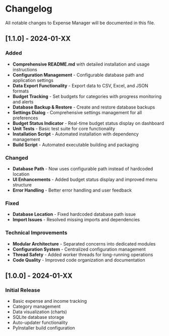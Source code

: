 # Changelog

All notable changes to Expense Manager will be documented in this file.

## [1.1.0] - 2024-01-XX

### Added
- **Comprehensive README.md** with detailed installation and usage instructions
- **Configuration Management** - Configurable database path and application settings
- **Data Export Functionality** - Export data to CSV, Excel, and JSON formats
- **Budget Tracking** - Set budgets for categories with progress monitoring and alerts
- **Database Backup & Restore** - Create and restore database backups
- **Settings Dialog** - Comprehensive settings management for all preferences
- **Budget Status Indicator** - Real-time budget status display on dashboard
- **Unit Tests** - Basic test suite for core functionality
- **Installation Script** - Automated installation with dependency management
- **Build Script** - Automated executable building and packaging

### Changed
- **Database Path** - Now uses configurable path instead of hardcoded location
- **UI Enhancements** - Added budget status display and improved menu structure
- **Error Handling** - Better error handling and user feedback

### Fixed
- **Database Location** - Fixed hardcoded database path issue
- **Import Issues** - Resolved missing imports and dependencies

### Technical Improvements
- **Modular Architecture** - Separated concerns into dedicated modules
- **Configuration System** - Centralized configuration management
- **Thread Safety** - Added worker threads for long-running operations
- **Code Quality** - Improved code organization and documentation

## [1.0.0] - 2024-01-XX

### Initial Release
- Basic expense and income tracking
- Category management
- Data visualization (charts)
- SQLite database storage
- Auto-updater functionality
- PyInstaller build configuration
